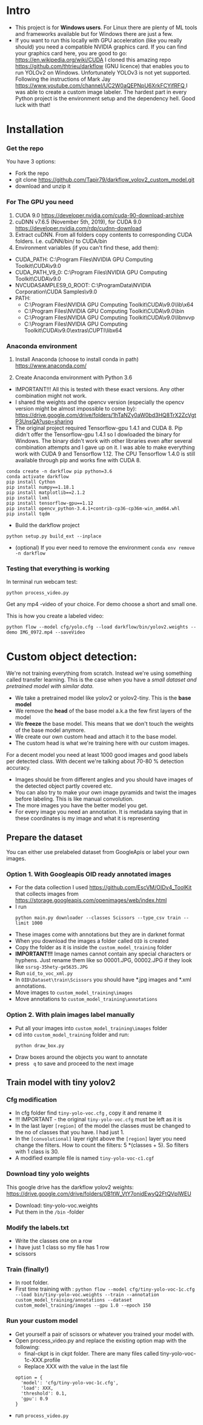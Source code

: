 # Intro
* This project is for **Windows users**. For Linux there are plenty of ML tools and frameworks available but for Windows there are just a few. 
* If you want to run this locally with GPU acceleration (like you really should) you need a compatible NVIDIA graphics card. If you can find your graphics card here, you are good to go: https://en.wikipedia.org/wiki/CUDA
I cloned this amazing repo https://github.com/thtrieu/darkflow (GNU licence) that enables you to run YOLOv2 on Windows. Unfortunately YOLOv3 is not yet supported. Following the instructions of Mark Jay [https://www.youtube.com/channel/UC2W0aQEPNpU6XrkFCYifRFQ ](https://www.youtube.com/watch?v=PyjBd7IDYZs&list=PLX-LrBk6h3wSGvuTnxB2Kj358XfctL4BM) I was able to create a custom image labeler. 
The hardest part in every Python project is the environment setup and the dependency hell. Good luck with that! 

# Installation

### Get the repo
You have 3 options: 
* Fork the repo
* git clone https://github.com/Tapir79/darkflow_yolov2_custom_model.git 
* download and unzip it 

### For The GPU you need
1. CUDA 9.0 
https://developer.nvidia.com/cuda-90-download-archive
1. cuDNN v7.6.5 (November 5th, 2019), for CUDA 9.0
https://developer.nvidia.com/rdp/cudnn-download
1. Extract cuDNN. From all folders copy contents to corresponding CUDA folders. I.e. cuDNN/bin/ to CUDA/bin
1. Environment variables (if you can't find these, add them): 
  * CUDA_PATH: C:\Program Files\NVIDIA GPU Computing Toolkit\CUDA\v9.0
  * CUDA_PATH_V9_0: C:\Program Files\NVIDIA GPU Computing Toolkit\CUDA\v9.0
  * NVCUDASAMPLES9_0_ROOT: C:\ProgramData\NVIDIA Corporation\CUDA Samples\v9.0
  * PATH: 
    * C:\Program Files\NVIDIA GPU Computing Toolkit\CUDA\v9.0\lib\x64
    * C:\Program Files\NVIDIA GPU Computing Toolkit\CUDA\v9.0\bin
    * C:\Program Files\NVIDIA GPU Computing Toolkit\CUDA\v9.0\libnvvp
    * C:\Program Files\NVIDIA GPU Computing Toolkit\CUDA\v9.0\extras\CUPTI\libx64

### Anaconda environment 

1. Install Anaconda (choose to install conda in path)
https://www.anaconda.com/ 

2. Create Anaconda environment with Python 3.6 
  * IMPORTANT!!! All this is tested with these exact versions. Any other combination might not work. 
  * I shared the weights and the opencv version (especially the opencv version might be almost impossible to come by): https://drive.google.com/drive/folders/1hTaNZy0aW0bd3HQ8TrX2ZcVgtP3UnsQA?usp=sharing
  * The original project required Tensorflow-gpu 1.4.1 and CUDA 8. Pip didn't offer the Tensorflow-gpu 1.4.1 so I dowloaded the binary for Windows. The binary didn't work with other libraries even after several combination attempts and I gave up on it. I was able to make everything work with CUDA 9 and Tensorflow 1.12. The CPU Tensorflow 1.4.0 is still available through pip and works fine with CUDA 8. 
````
conda create -n darkflow pip python=3.6
conda activate darkflow
pip install Cython
pip install numpy==1.18.1
pip install matplotlib==2.1.2
pip install lxml
pip install tensorflow-gpu==1.12
pip install opencv_python-3.4.1+contrib-cp36-cp36m-win_amd64.whl
pip install tqdm
````
* Build the darkflow project
```
python setup.py build_ext --inplace
```

* (optional) If you ever need to remove the environment
``conda env remove -n darkflow``


### Testing that everything is working
In terminal run webcam test: 

````conda activate darkflow
python process_video.py
````

Get any mp4 -video of your choice. For demo choose a short and small one.  

This is how you create a labeled video:
````
python flow --model cfg/yolo.cfg --load darkflow/bin/yolov2.weights --demo IMG_0972.mp4 --saveVideo
````

# Custom object detection: 
We're not training everything from scratch. Instead we're using something called transfer learning. This is the case when you have a *small dataset and pretrained model with similar data*. 

* We take a pretrained model like yolov2 or yolov2-tiny. This is the **base model**
* We remove the **head** of the base model a.k.a the few first layers of the model
* We **freeze** the base model. This means that we don't touch the weights of the base model anymore. 
* We create our own custom head and attach it to the base model.
* The custom head is what we're training here with our custom images.

For a decent model you need at least 1000 good images and good labels per detected class. With decent we're talking about 70-80 % detection accuracy. 
* Images should be from different angles and you should have images of the detected object partly covered etc.
* You can also try to make your own image pyramids and twist the images before labeling. This is like manual convolution.  
* The more images you have the better model you get.   
* For every image you need an annotation. It is metadata saying that in these coordinates is my image and what it is representing

## Prepare the dataset

You can either use prelabeled dataset from GoogleApis or label your own images. 

### Option 1. With Googleapis OID ready annotated images
* For the data collection I used 
  https://github.com/EscVM/OIDv4_ToolKit
  that collects images from https://storage.googleapis.com/openimages/web/index.html
* I run 
  ````
  python main.py downloader --classes Scissors --type_csv train --limit 1000
  ````
* These images come with annotations but they are in darknet format
* When you download the images a folder called ``OID`` is created
* Copy the folder as it is inside the ``custom_model_training`` folder
* **IMPORTANT!!!** Image names cannot contain any special characters or hyphens. Just rename them like so 00001.JPG, 00002.JPG if they look  like ``ssrsg-35hety-ge5635.JPG ``
* Run ``oid_to_voc_xml.py`` 
* In ``OID\Dataset\train\Scissors`` you should have *.jpg images and *.xml annotations. 
* Move images to ``custom_model_training\images``
* Move annotations to 
  ``custom_model_training\annotations``

### Option 2. With plain images label manually
* Put all your images into ``custom_model_training\images`` folder
* cd into ``custom_model_training`` folder and run:  
  ````
  python draw_box.py
  ````
* Draw boxes around the objects you want to annotate
* press `` q`` to save and proceed to the next image
  
## Train model with tiny yolov2
### Cfg modification
* In cfg folder find ``tiny-yolo-voc.cfg`` , copy it and rename it
* !!! IMPORTANT - the original ``tiny-yolo-voc.cfg`` must be left as it is
* In the last layer ``[region]`` of the model the classes must be changed to the no of classes that you have. I had just 1. 
* In the ``[convolutional]`` layer right above the ``[region]`` layer you need change the filters. How to count the filters: 5 *(classes + 5). So filters with 1 class is 30. 
* A modified example file is named ``tiny-yolo-voc-c1.cgf``
  
### Download tiny yolo weights
This google drive has the darkflow yolov2 weights:
https://drive.google.com/drive/folders/0B1tW_VtY7onidEwyQ2FtQVplWEU
* Download: tiny-yolo-voc.weights
* Put them in the ``/bin`` -folder

### Modify the labels.txt
* Write the classes one on a row 
* I have just 1 class so my file has 1 row 
* scissors

### Train (finally!)
* In root folder.
* First time training with : ``python flow --model cfg/tiny-yolo-voc-1c.cfg --load bin/tiny-yolo-voc.weights --train --annotation custom_model_training/annotations --dataset custom_model_training/images --gpu 1.0 --epoch 150 ``

### Run your custom model
* Get yourself a pair of scissors or whatever you trained your model with. 
* Open process_video.py and replace the existing option map with the following: 
  * final-ckpt is in ckpt folder. There are many files called tiny-yolo-voc-1c-XXX.profile
  * Replace XXX with the value in the last file
  ````
  option = {
    'model': 'cfg/tiny-yolo-voc-1c.cfg',
    'load': XXX,
    'threshold': 0.1,
    'gpu': 0.9
  }
  ````
* run ``process_video.py``